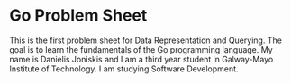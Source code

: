 # Go Problem Sheet
This is the first problem sheet for Data Representation and Querying.
The goal is to learn the fundamentals of the Go programming language.
My name is Danielis Joniskis and I am a third year student in Galway-Mayo Institute of Technology.
I am studying Software Development.